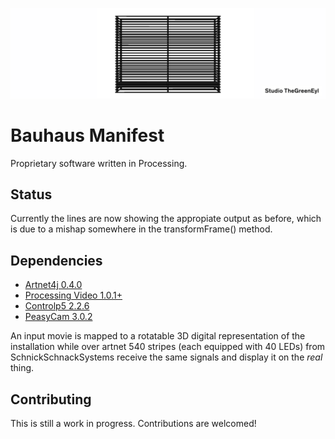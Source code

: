 <p align="center">
  <img src="cover_manifest.jpg">
</p>

# Bauhaus Manifest

Proprietary software written in Processing.

## Status
Currently the lines are now showing the appropiate output as before, which is due to a mishap somewhere in the transformFrame() method.

## Dependencies
* [Artnet4j 0.4.0](https://github.com/cansik/artnet4j)
* [Processing Video 1.0.1+](https://github.com/processing/processing-video)
* [Controlp5 2.2.6](https://github.com/sojamo/controlp5/releases)
* [PeasyCam 3.0.2](http://mrfeinberg.com/peasycam/)

An input movie is mapped to a rotatable 3D digital representation of the installation while over artnet 540 stripes (each equipped with 40 LEDs) from SchnickSchnackSystems receive the same signals and display it on the *real* thing.




## Contributing

This is still a work in progress. Contributions are welcomed!

